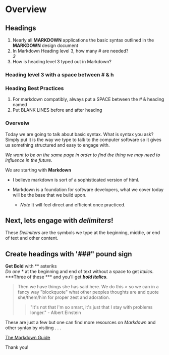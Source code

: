 # Overview

## Headings

1. Nearly all **MARKDOWN** applications the basic syntax outlined in the **MARKDOWN** design document
2. In Markdown Heading level 3, how many # are needed?  
   *3*
3. How is heading level 3 typed out in Markdown?

### Heading level 3 with a space between # & h

### Heading Best Practices

1. For markdown compatibly, always put a SPACE between the # & heading named 
2. Put BLANK LINES before and after heading 


### Overveiw

Today we are going to talk about basic syntax. What is syntax you ask?    
Simply put it is the way we type to talk to the computer software so it gives us something structured and easy to engage with. 

*We want to be on the same page in order to find the thing we may need to influence in the future*.

We are starting with **Markdown**  

 - I believe markdown is sort of a sophisticated version of html. 

- Markdown is a foundation for software developers, what we cover today will be the base that we build upon.  
  - *Note* It will feel direct and efficient once practiced.  

## Next, lets engage with *delimiters*!

  These *Delimiters* are the symbols we type at the beginning, middle, or end of text and other content.  

## Create headings with '###" pound sign

  **Get Bold** with ** asteriks  
  *Do one* * at the beginning and end of text without a space to get *italics*.
  ***Three of these *** and you'll get ***bold italics***.

 > Then we have things she has said here. We do this > so we can in a fancy way "blockquote" what other peoples thoughts are and quote she/them/him for proper zest and adoration.  
 > >"It's not that I'm so smart, it's just that I stay with problems longer." - Albert Einstein 

These are just a few but one can find more resources on *Markdown* and other syntax by visiting . . .

 [The Markdown Guide](https://www.markdownguide.org/basic-syntax/#headings)  
 
 Thank you!
